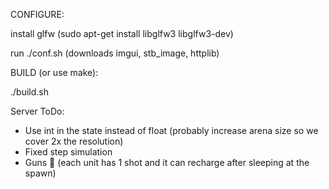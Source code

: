 CONFIGURE:

install glfw (sudo apt-get install libglfw3 libglfw3-dev)

run ./conf.sh (downloads imgui, stb_image, httplib)

BUILD (or use make):

./build.sh

Server ToDo:
* Use int in the state instead of float (probably increase arena size so we cover 2x the resolution)
* Fixed step simulation
* Guns 🔫 (each unit has 1 shot and it can recharge after sleeping at the spawn)
